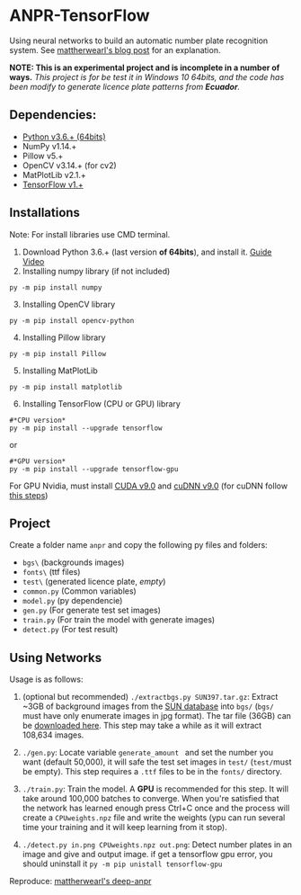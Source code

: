# ANPR-TensorFlow

Using neural networks to build an automatic number plate recognition system. See [mattherwearl's blog post](http://matthewearl.github.io/2016/05/06/cnn-anpr/) for an explanation.

**NOTE:  This is an experimental project and is incomplete in a number of ways.** *This project is for be test it in Windows 10 64bits, and the code has been modify to generate licence plate patterns from **Ecuador**.*

## Dependencies:

- [Python v3.6.+ (64bits)](https://www.python.org/downloads/)
- NumPy v1.14.+
- Pillow v5.+
- OpenCV v3.14.+ (for cv2)
- MatPlotLib v2.1.+
- [TensorFlow v1.+](https://www.tensorflow.org/install/install_windows)

## Installations

Note: For install libraries use CMD terminal.

1. Download Python 3.6.+ (last version **of 64bits**), and install it. [Guide Video](https://www.youtube.com/watch?v=gSjL3K8C8Ao)
2. Installing numpy library (if not included)
```
py -m pip install numpy
```
3. Installing OpenCV library
```
py -m pip install opencv-python
```
4. Installing Pillow library
```
py -m pip install Pillow
```
5. Installing MatPlotLib
```
py -m pip install matplotlib
```
6. Installing TensorFlow (CPU or GPU) library
```
#*CPU version*
py -m pip install --upgrade tensorflow
```
or 
```
#*GPU version*
py -m pip install --upgrade tensorflow-gpu
```
For GPU Nvidia, must install [CUDA v9.0](https://developer.nvidia.com/cuda-90-download-archive?target_os=Windows&target_arch=x86_64&target_version=10&target_type=exelocal) and [cuDNN v9.0](https://developer.nvidia.com/compute/machine-learning/cudnn/secure/v7.0.5/prod/9.0_20171129/cudnn-9.0-windows10-x64-v7) (for cuDNN follow [this steps](http://docs.nvidia.com/deeplearning/sdk/cudnn-install/index.html#install-windows))



## Project

Create a folder name `anpr` and copy the following py files and folders:
- `bgs\` (backgrounds images)
- `fonts\` (ttf files)
- `test\` (generated licence plate, _empty_)
- `common.py` (Common variables)
- `model.py` (py dependencie)
- `gen.py` (For generate test set images)
- `train.py` (For train the model with generate images)
- `detect.py` (For test result)


## Using Networks

Usage is as follows:

1. (optional but recommended) `./extractbgs.py SUN397.tar.gz`: Extract ~3GB of background images from the [SUN database](http://groups.csail.mit.edu/vision/SUN/) into `bgs/` (`bgs/` must have only enumerate images in jpg format). The tar file (36GB) can be [downloaded here](http://vision.princeton.edu/projects/2010/SUN/SUN397.tar.gz). This step may take a while as it will extract 108,634 images.

2. `./gen.py`: Locate variable `generate_amount ` and set the number you want (default 50,000), it will safe the test set images in `test/` (`test/`must be empty). This step requires a `.ttf` files to be in the `fonts/` directory.

3. `./train.py`: Train the model. A **GPU** is recommended for this step. It will take around 100,000 batches to converge. When you're satisfied that the network has learned enough press Ctrl+C once and the process will create a `CPUweights.npz` file and write the weights (ypu can run several time your training and it will keep learning from it stop).

4. `./detect.py in.png CPUweights.npz out.png`: Detect number plates in an image and give and output image. if get a tensorflow gpu error, you should uninstall it `py -m pip unistall tensorflow-gpu`


Reproduce: [mattherwearl's deep-anpr](https://github.com/matthewearl/deep-anpr)
